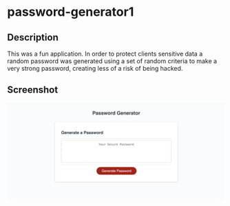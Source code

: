 # password-generator1 

## Description

This was a fun application. In order to protect clients sensitive data a random password was generated using a set of random criteria to make a very strong password, creating less of a risk of being hacked.


## Screenshot
![fun image](./password-generator-screenshot.png)


